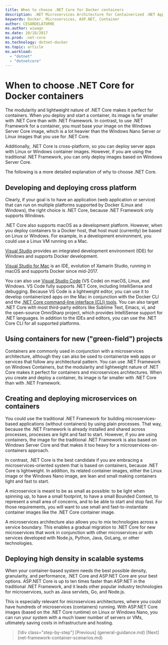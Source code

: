 ```yaml
---
title: When to choose .NET Core for Docker containers
description: .NET Microservices Architecture for Containerized .NET Applications | When to choose .NET Core for Docker containers
keywords: Docker, Microservices, ASP.NET, Container
author: CESARDELATORRE
ms.author: wiwagn
ms.date: 10/18/2017
ms.prod: .net-core
ms.technology: dotnet-docker
ms.topic: article
ms.workload: 
  - "dotnet"
  - "dotnetcore"
---
```

# When to choose .NET Core for Docker containers

The modularity and lightweight nature of .NET Core makes it perfect for containers. When you deploy and start a container, its image is far smaller with .NET Core than with .NET Framework. In contrast, to use .NET Framework for a container, you must base your image on the Windows Server Core image, which is a lot heavier than the Windows Nano Server or Linux images that you use for .NET Core.

Additionally, .NET Core is cross-platform, so you can deploy server apps with Linux or Windows container images. However, if you are using the traditional .NET Framework, you can only deploy images based on Windows Server Core.

The following is a more detailed explanation of why to choose .NET Core.

## Developing and deploying cross platform

Clearly, if your goal is to have an application (web application or service) that can run on multiple platforms supported by Docker (Linux and Windows), the right choice is .NET Core, because .NET Framework only supports Windows.

.NET Core also supports macOS as a development platform. However, when you deploy containers to a Docker host, that host must (currently) be based on Linux or Windows. For example, in a development environment, you could use a Linux VM running on a Mac.

[Visual Studio](https://www.visualstudio.com/) provides an integrated development environment (IDE) for Windows and supports Docker development. 

[Visual Studio for Mac](https://www.visualstudio.com/vs/visual-studio-mac/) is an IDE, evolution of Xamarin Studio, running in macOS and supports Docker since mid-2017.

You can also use [Visual Studio Code](https://code.visualstudio.com/) (VS Code) on macOS, Linux, and Windows. VS Code fully supports .NET Core, including IntelliSense and debugging. Because VS Code is a lightweight editor, you can use it to develop containerized apps on the Mac in conjunction with the Docker CLI and the [.NET Core command-line interface (CLI) tools](https://docs.microsoft.com/dotnet/core/tools/?tabs=netcore2x). You can also target .NET Core with most third-party editors like Sublime Text, Emacs, vi, and the open-source OmniSharp project, which provides IntelliSense support for .NET languages. In addition to the IDEs and editors, you can use the .NET Core CLI for all supported platforms.

## Using containers for new ("green-field") projects

Containers are commonly used in conjunction with a microservices architecture, although they can also be used to containerize web apps or services that follow any architectural pattern. You can use .NET Framework on Windows Containers, but the modularity and lightweight nature of .NET Core makes it perfect for containers and microservices architectures. When you create and deploy a container, its image is far smaller with .NET Core than with .NET Framework.

## Creating and deploying microservices on containers

You could use the traditional .NET Framework for building microservices-based applications (without containers) by using plain processes. That way, because the .NET Framework is already installed and shared across processes, processes are light and fast to start. However, if you are using containers, the image for the traditional .NET Framework is also based on Windows Server Core and that makes it too heavy for a microservices-on-containers approach.

In contrast, .NET Core is the best candidate if you are embracing a microservices-oriented system that is based on containers, because .NET Core is lightweight. In addition, its related container images, either the Linux image or the Windows Nano image, are lean and small making containers light and fast to start.

A microservice is meant to be as small as possible: to be light when spinning up, to have a small footprint, to have a small Bounded Context, to represent a small area of concerns, and to be able to start and stop fast. For those requirements, you will want to use small and fast-to-instantiate container images like the .NET Core container image.

A microservices architecture also allows you to mix technologies across a service boundary. This enables a gradual migration to .NET Core for new microservices that work in conjunction with other microservices or with services developed with Node.js, Python, Java, GoLang, or other technologies.

## Deploying high density in scalable systems

When your container-based system needs the best possible density, granularity, and performance, .NET Core and ASP.NET Core are your best options. ASP.NET Core is up to ten times faster than ASP.NET in the traditional .NET Framework, and it leads other popular industry technologies for microservices, such as Java servlets, Go, and Node.js.

This is especially relevant for microservices architectures, where you could have hundreds of microservices (containers) running. With ASP.NET Core images (based on the .NET Core runtime) on Linux or Windows Nano, you can run your system with a much lower number of servers or VMs, ultimately saving costs in infrastructure and hosting.


>[!div class="step-by-step"]
[Previous] (general-guidance.md)
[Next] (net-framework-container-scenarios.md)

